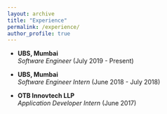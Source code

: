 ```yaml
---
layout: archive
title: "Experience"
permalink: /experience/
author_profile: true
---
```


- **UBS, Mumbai** <br/>
_Software Engineer_ (July 2019 - Present)


- **UBS, Mumbai** <br/>
_Software Engineer Intern_ (June 2018 - July 2018)


- **OTB Innovtech LLP** <br/>
_Application Developer Intern_ (June 2017)
